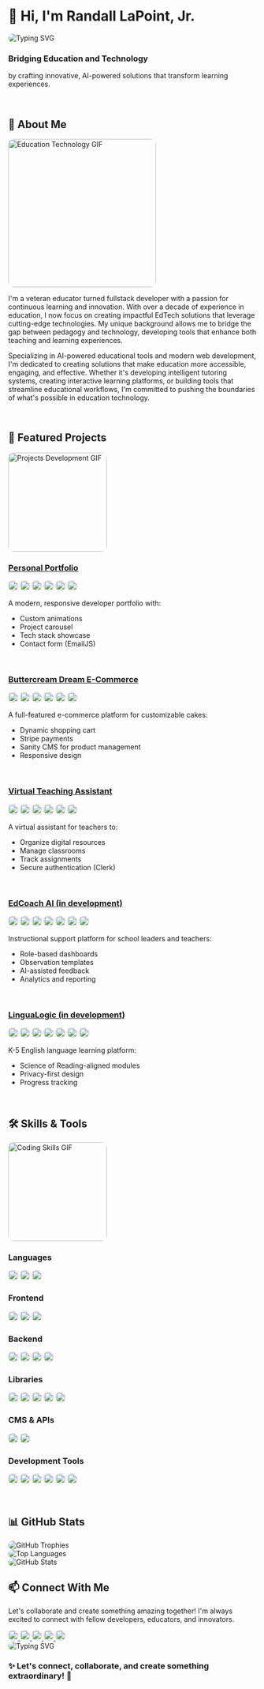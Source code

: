 # 👋 Hi, I'm Randall LaPoint, Jr.

<img src="https://readme-typing-svg.herokuapp.com?font=Fira+Code&pause=1000&color=FF6B00&center=true&vCenter=true&width=435&lines=AI+Integration+Specialist;Full+Stack+Engineer;EdTech+Innovator" alt="Typing SVG" style="border-radius: 10px;" />

<h3>Bridging Education and Technology</h3>
<p>by crafting innovative, AI-powered solutions that transform learning experiences.</p>

<br />

## 🎯 About Me

<img src="https://media.giphy.com/media/v1.Y2lkPTc5MGI3NjExNmZiMzM5NjBkYTY4MzBmMjQ5ZGJkY2JlYTVmMjY4ZmQ5ZjI2ZjZlNyZlcD12MV9pbnRlcm5hbF9naWZzX2dpZklkJmN0PWc/dWesBcTLavkZuG35MI/giphy.gif" width="300" alt="Education Technology GIF" style="border-radius: 10px;" />

I'm a veteran educator turned fullstack developer with a passion for continuous learning and innovation. With over a decade of experience in education, I now focus on creating impactful EdTech solutions that leverage cutting-edge technologies. My unique background allows me to bridge the gap between pedagogy and technology, developing tools that enhance both teaching and learning experiences.

Specializing in AI-powered educational tools and modern web development, I'm dedicated to creating solutions that make education more accessible, engaging, and effective. Whether it's developing intelligent tutoring systems, creating interactive learning platforms, or building tools that streamline educational workflows, I'm committed to pushing the boundaries of what's possible in education technology.

<br />

## 🚀 Featured Projects

<img src="https://media.giphy.com/media/v1.Y2lkPTc5MGI3NjExYjY1ZTg5ZjJiOGZjZGMwYzM5ZjM4OGFiNDVhOGUyZWYyOTFhZjY3YiZlcD12MV9pbnRlcm5hbF9naWZzX2dpZklkJmN0PWc/f3iwJFOVOwuy7K6FFw/giphy.gif" width="200" alt="Projects Development GIF" style="border-radius: 10px;" />

### [Personal Portfolio](https://github.com/Lokie-ree/dev-portfolio)
<img src="https://img.shields.io/badge/Next.js-000000?style=flat&logo=nextdotjs&logoColor=white" alt="Next.js" style="border-radius:8px;height:20px;" /> <img src="https://img.shields.io/badge/React-61DAFB?style=flat&logo=react&logoColor=black" alt="React" style="border-radius:8px;height:20px;" /> <img src="https://img.shields.io/badge/TypeScript-3178C6?style=flat&logo=typescript&logoColor=white" alt="TypeScript" style="border-radius:8px;height:20px;" /> <img src="https://img.shields.io/badge/TailwindCSS-06B6D4?style=flat&logo=tailwindcss&logoColor=white" alt="TailwindCSS" style="border-radius:8px;height:20px;" /> <img src="https://img.shields.io/badge/Framer%20Motion-EF008F?style=flat&logo=framer&logoColor=white" alt="Framer Motion" style="border-radius:8px;height:20px;" /> <img src="https://img.shields.io/badge/DaisyUI-5A0EF8?style=flat&logo=daisyui&logoColor=white" alt="DaisyUI" style="border-radius:8px;height:20px;" />

A modern, responsive developer portfolio with:
- Custom animations
- Project carousel
- Tech stack showcase
- Contact form (EmailJS)

<br />

### [Buttercream Dream E-Commerce](https://github.com/Lokie-ree/buttercream-dream)
<img src="https://img.shields.io/badge/Next.js-000000?style=flat&logo=nextdotjs&logoColor=white" alt="Next.js" style="border-radius:8px;height:20px;" /> <img src="https://img.shields.io/badge/React-61DAFB?style=flat&logo=react&logoColor=black" alt="React" style="border-radius:8px;height:20px;" /> <img src="https://img.shields.io/badge/TypeScript-3178C6?style=flat&logo=typescript&logoColor=white" alt="TypeScript" style="border-radius:8px;height:20px;" /> <img src="https://img.shields.io/badge/Sanity-F03E2F?style=flat&logo=sanity&logoColor=white" alt="Sanity" style="border-radius:8px;height:20px;" /> <img src="https://img.shields.io/badge/Stripe-635BFF?style=flat&logo=stripe&logoColor=white" alt="Stripe" style="border-radius:8px;height:20px;" /> <img src="https://img.shields.io/badge/TailwindCSS-06B6D4?style=flat&logo=tailwindcss&logoColor=white" alt="TailwindCSS" style="border-radius:8px;height:20px;" />

A full-featured e-commerce platform for customizable cakes:
- Dynamic shopping cart
- Stripe payments
- Sanity CMS for product management
- Responsive design

<br />

### [Virtual Teaching Assistant](https://github.com/Lokie-ree/teacher-helper-tool)
<img src="https://img.shields.io/badge/Next.js-000000?style=flat&logo=nextdotjs&logoColor=white" alt="Next.js" style="border-radius:8px;height:20px;" /> <img src="https://img.shields.io/badge/React-61DAFB?style=flat&logo=react&logoColor=black" alt="React" style="border-radius:8px;height:20px;" /> <img src="https://img.shields.io/badge/TypeScript-3178C6?style=flat&logo=typescript&logoColor=white" alt="TypeScript" style="border-radius:8px;height:20px;" /> <img src="https://img.shields.io/badge/Convex-FF6B00?style=flat&logo=convex&logoColor=white" alt="Convex" style="border-radius:8px;height:20px;" /> <img src="https://img.shields.io/badge/Clerk-000000?style=flat&logo=clerk&logoColor=white" alt="Clerk" style="border-radius:8px;height:20px;" /> <img src="https://img.shields.io/badge/TailwindCSS-06B6D4?style=flat&logo=tailwindcss&logoColor=white" alt="TailwindCSS" style="border-radius:8px;height:20px;" />

A virtual assistant for teachers to:
- Organize digital resources
- Manage classrooms
- Track assignments
- Secure authentication (Clerk)

<br />

### [EdCoach AI (in development)](https://github.com/Lokie-ree/edcoach-ai)
<img src="https://img.shields.io/badge/Next.js-000000?style=flat&logo=nextdotjs&logoColor=white" alt="Next.js" style="border-radius:8px;height:20px;" /> <img src="https://img.shields.io/badge/React-61DAFB?style=flat&logo=react&logoColor=black" alt="React" style="border-radius:8px;height:20px;" /> <img src="https://img.shields.io/badge/TypeScript-3178C6?style=flat&logo=typescript&logoColor=white" alt="TypeScript" style="border-radius:8px;height:20px;" /> <img src="https://img.shields.io/badge/Convex-FF6B00?style=flat&logo=convex&logoColor=white" alt="Convex" style="border-radius:8px;height:20px;" /> <img src="https://img.shields.io/badge/Clerk-000000?style=flat&logo=clerk&logoColor=white" alt="Clerk" style="border-radius:8px;height:20px;" /> <img src="https://img.shields.io/badge/TailwindCSS-06B6D4?style=flat&logo=tailwindcss&logoColor=white" alt="TailwindCSS" style="border-radius:8px;height:20px;" /> <img src="https://img.shields.io/badge/ShadCN-000000?style=flat&logo=shadcn&logoColor=white" alt="ShadCN" style="border-radius:8px;height:20px;" />

Instructional support platform for school leaders and teachers:
- Role-based dashboards
- Observation templates
- AI-assisted feedback
- Analytics and reporting

<br />

### [LinguaLogic (in development)](https://github.com/Lokie-ree/lingualogic)
<img src="https://img.shields.io/badge/Next.js-000000?style=flat&logo=nextdotjs&logoColor=white" alt="Next.js" style="border-radius:8px;height:20px;" /> <img src="https://img.shields.io/badge/React-61DAFB?style=flat&logo=react&logoColor=black" alt="React" style="border-radius:8px;height:20px;" /> <img src="https://img.shields.io/badge/TypeScript-3178C6?style=flat&logo=typescript&logoColor=white" alt="TypeScript" style="border-radius:8px;height:20px;" /> <img src="https://img.shields.io/badge/Convex-FF6B00?style=flat&logo=convex&logoColor=white" alt="Convex" style="border-radius:8px;height:20px;" /> <img src="https://img.shields.io/badge/Clerk-000000?style=flat&logo=clerk&logoColor=white" alt="Clerk" style="border-radius:8px;height:20px;" /> <img src="https://img.shields.io/badge/TailwindCSS-06B6D4?style=flat&logo=tailwindcss&logoColor=white" alt="TailwindCSS" style="border-radius:8px;height:20px;" /> <img src="https://img.shields.io/badge/ShadCN-000000?style=flat&logo=shadcn&logoColor=white" alt="ShadCN" style="border-radius:8px;height:20px;" />

K-5 English language learning platform:
- Science of Reading-aligned modules
- Privacy-first design
- Progress tracking

<br />

## 🛠️ Skills & Tools

<img src="https://media.giphy.com/media/v1.Y2lkPTc5MGI3NjExNGVjYjU3ZTYyYzU0ZmQ5MzFhMzY5Y2JiZDVhZTY4ZjQ5OGMwZjRlYiZlcD12MV9pbnRlcm5hbF9naWZzX2dpZklkJmN0PWc/juua9i2c2fA0AIp2iq/giphy.gif" width="200" alt="Coding Skills GIF" style="border-radius: 10px;" />

### Languages
<img src="https://img.shields.io/badge/JavaScript-F7DF1E?style=flat&logo=javascript&logoColor=black" alt="JavaScript" style="border-radius:8px;height:20px;" /> <img src="https://img.shields.io/badge/TypeScript-3178C6?style=flat&logo=typescript&logoColor=white" alt="TypeScript" style="border-radius:8px;height:20px;" /> <img src="https://img.shields.io/badge/Python-3776AB?style=flat&logo=python&logoColor=white" alt="Python" style="border-radius:8px;height:20px;" />
<br />

### Frontend
<img src="https://img.shields.io/badge/React-61DAFB?style=flat&logo=react&logoColor=black" alt="React" style="border-radius:8px;height:20px;" /> <img src="https://img.shields.io/badge/Next.js-000000?style=flat&logo=nextdotjs&logoColor=white" alt="Next.js" style="border-radius:8px;height:20px;" /> <img src="https://img.shields.io/badge/Vite-646CFF?style=flat&logo=vite&logoColor=white" alt="Vite" style="border-radius:8px;height:20px;" />
<br />

### Backend
<img src="https://img.shields.io/badge/Node.js-339933?style=flat&logo=nodedotjs&logoColor=white" alt="Node.js" style="border-radius:8px;height:20px;" /> <img src="https://img.shields.io/badge/Firebase-FFCA28?style=flat&logo=firebase&logoColor=black" alt="Firebase" style="border-radius:8px;height:20px;" /> <img src="https://img.shields.io/badge/Supabase-3ECF8E?style=flat&logo=supabase&logoColor=white" alt="Supabase" style="border-radius:8px;height:20px;" /> <img src="https://img.shields.io/badge/Convex-FF6B00?style=flat&logo=convex&logoColor=white" alt="Convex" style="border-radius:8px;height:20px;" />
<br />

### Libraries
<img src="https://img.shields.io/badge/TailwindCSS-06B6D4?style=flat&logo=tailwindcss&logoColor=white" alt="TailwindCSS" style="border-radius:8px;height:20px;" /> <img src="https://img.shields.io/badge/Framer%20Motion-EF008F?style=flat&logo=framer&logoColor=white" alt="Framer Motion" style="border-radius:8px;height:20px;" /> <img src="https://img.shields.io/badge/DaisyUI-5A0EF8?style=flat&logo=daisyui&logoColor=white" alt="DaisyUI" style="border-radius:8px;height:20px;" /> <img src="https://img.shields.io/badge/Three.js-000000?style=flat&logo=threedotjs&logoColor=white" alt="Three.js" style="border-radius:8px;height:20px;" /> <img src="https://img.shields.io/badge/GSAP-88CE02?style=flat&logo=greensock&logoColor=white" alt="GSAP" style="border-radius:8px;height:20px;" />
<br />

### CMS & APIs
<img src="https://img.shields.io/badge/Sanity-F03E2F?style=flat&logo=sanity&logoColor=white" alt="Sanity" style="border-radius:8px;height:20px;" /> <img src="https://img.shields.io/badge/GraphQL-E10098?style=flat&logo=graphql&logoColor=white" alt="GraphQL" style="border-radius:8px;height:20px;" />
<br />

### Development Tools
<img src="https://img.shields.io/badge/Git-F05032?style=flat&logo=git&logoColor=white" alt="Git" style="border-radius:8px;height:20px;" /> <img src="https://img.shields.io/badge/GitHub%20Actions-2088FF?style=flat&logo=githubactions&logoColor=white" alt="GitHub Actions" style="border-radius:8px;height:20px;" /> <img src="https://img.shields.io/badge/Vercel-000000?style=flat&logo=vercel&logoColor=white" alt="Vercel" style="border-radius:8px;height:20px;" /> <img src="https://img.shields.io/badge/Sentry-362D59?style=flat&logo=sentry&logoColor=white" alt="Sentry" style="border-radius:8px;height:20px;" /> <img src="https://img.shields.io/badge/Stripe-635BFF?style=flat&logo=stripe&logoColor=white" alt="Stripe" style="border-radius:8px;height:20px;" /> <img src="https://img.shields.io/badge/GitHub-181717?style=flat&logo=github&logoColor=white" alt="GitHub" style="border-radius:8px;height:20px;" />

<br />

## 📊 GitHub Stats

<img src="https://github-profile-trophy.vercel.app/?username=Lokie-ree&theme=radical&no-bg=true&no-frame=true&exclude_tiers=SS,AAA,AA" alt="GitHub Trophies" style="border-radius: 10px;" />

<br />

<img src="https://github-readme-stats.vercel.app/api/top-langs/?username=Lokie-ree&layout=compact&theme=radical" alt="Top Languages" style="border-radius: 10px;" />

<br />

<img src="https://github-readme-stats.vercel.app/api?username=Lokie-ree&show_icons=true&theme=radical" alt="GitHub Stats" style="border-radius: 10px;" />

<br />

## 📫 Connect With Me

Let's collaborate and create something amazing together! I'm always excited to connect with fellow developers, educators, and innovators.

<a href="https://dev-portfolio-one-swart.vercel.app/">
  <img src="https://img.shields.io/badge/Portfolio-000000?style=flat&logo=vercel&logoColor=white" alt="Portfolio" style="border-radius:8px;height:20px;" />
</a>
<a href="https://www.linkedin.com/in/randall-lapoint/">
  <img src="https://img.shields.io/badge/LinkedIn-0077B5?style=flat&logo=linkedin&logoColor=white" alt="LinkedIn" style="border-radius:8px;height:20px;" />
</a>
<a href="https://www.facebook.com/randall.lapoint.7">
  <img src="https://img.shields.io/badge/Facebook-1877F2?style=flat&logo=facebook&logoColor=white" alt="Facebook" style="border-radius:8px;height:20px;" />
</a>
<a href="mailto:rplj1253@gmail.com">
  <img src="https://img.shields.io/badge/Email-D14836?style=flat&logo=gmail&logoColor=white" alt="Email" style="border-radius:8px;height:20px;" />
</a>
<a href="https://www.youtube.com/@low_key_relaxing4644">
  <img src="https://img.shields.io/badge/YouTube-FF0000?style=flat&logo=youtube&logoColor=white" alt="YouTube" style="border-radius:8px;height:20px;" />
</a>

<br />

<img src="https://readme-typing-svg.herokuapp.com?font=Fira+Code&pause=1000&color=FF6B00&center=true&vCenter=true&width=435&lines=Let's+connect+and+create+something+extraordinary!;Innovation+through+collaboration;Building+the+future+of+education+tech" alt="Typing SVG" style="border-radius: 10px;" />

<br />

<h3>✨ Let's connect, collaborate, and create something extraordinary! 🚀</h3>

<!---
Lokie-ree/Lokie-ree is a ✨ special ✨ repository because its `README.md` (this file) appears on your GitHub profile.
You can click the Preview link to take a look at your changes.
--->
